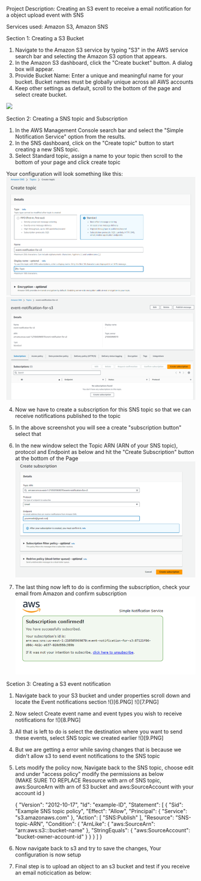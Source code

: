 Project Description: Creating an S3 event to receive a email notification for a object upload event with SNS 

Services used: Amazon S3, Amazon SNS

Section 1: Creating a S3 Bucket

1. Navigate to the Amazon S3 service by typing "S3" in the AWS service search bar and selecting the Amazon S3 option that appears.
2. In the Amazon S3 dashboard, click the "Create bucket" button. A dialog box will appear.
3. Provide Bucket Name: Enter a unique and meaningful name for your bucket. Bucket names must be globally unique across all AWS accounts
4. Keep other settings as default, scroll to the bottom of the page and select create bucket.

![](1.JPG)

Section 2: Creating a SNS topic and Subscription

1. In the AWS Management Console search bar and select the "Simple Notification Service" option from the results.
2. In the SNS dashboard, click on the "Create topic" button to start creating a new SNS topic.
3. Select Standard topic, assign a name to your topic then scroll to the bottom of your page and click create topic

Your configuration will look something like this:
![](2.PNG)
![](3.PNG)

4. Now we have to create a subscription for this SNS topic so that we can receive notifications published to the topic
5. In the above screenshot you will see a create "subscription button" select that
6. In the new window select the Topic ARN (ARN of your SNS topic), protocol and Endpoint as below and hit the "Create Subscription" button at the bottom of the Page
![](4.PNG)

7. The last thing now left to do is confirming the subscription, check your email from Amazon and confirm subscription
![](5.PNG)

Scetion 3: Creating a S3 event notification
1. Navigate back to your S3 bucket and under properties scroll down and locate the Event notifications section
!()[6.PNG]
!()[7.PNG]

2. Now select Create event name and event types you wish to receive notifications for
!()[8.PNG]

3. All that is left to do is select the destination where you want to send these events, select SNS topic we created earlier
!()[9.PNG]

4. But we are getting a error while saving changes that is because we didn't allow s3 to send event notifications to the SNS topic</br>
5. Lets modify the policy now, Navigate back to the SNS topic, choose edit and under "access policy" modify the permissions as below</br>
(MAKE SURE TO REPLACE Resource with arn of SNS topic, aws:SourceArn with arn of S3 bucket and aws:SourceAccount with your account id )</br>

   {
    "Version": "2012-10-17",
    "Id": "example-ID",
    "Statement": [
        {
            "Sid": "Example SNS topic policy",
            "Effect": "Allow",
            "Principal": {
                "Service": "s3.amazonaws.com"
            },
            "Action": [
                "SNS:Publish"
            ],
            "Resource": "SNS-topic-ARN",
            "Condition": {
                "ArnLike": {
                    "aws:SourceArn": "arn:aws:s3:*:*:bucket-name"
                },
                "StringEquals": {
                    "aws:SourceAccount": "bucket-owner-account-id"
                }
            }
        }
    ]
}                  

  
7. Now navigate back to s3 and try to save the changes, Your configuration is now setup
8. Final step is to upload an object to an s3 bucket and test if you receive an email noticication as below:

   


   


